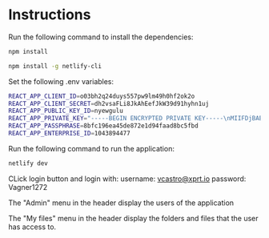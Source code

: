 # Instructions

Run the following command to install the dependencies:

```bash
npm install
```

```bash
npm install -g netlify-cli
```

Set the following .env variables:

```bash
REACT_APP_CLIENT_ID=o03bh2q24duys557pw9lm49h0hf2ok2o
REACT_APP_CLIENT_SECRET=dh2vsaFLi8JkAhEefJkW39d91hyhn1uj
REACT_APP_PUBLIC_KEY_ID=nyewgulu
REACT_APP_PRIVATE_KEY="-----BEGIN ENCRYPTED PRIVATE KEY-----\nMIIFDjBABgkqhkiG9w0BBQ0wMzAbBgkqhkiG9w0BBQwwDgQIIONaXKiBW3sCAggA\nMBQGCCqGSIb3DQMHBAiPW0V+heZV5gSCBMgJKKQt796QGw6L0rB6DviND2bQ+35I\neAWRK5hTv4N10wPet2nv8d5KPbSGG/Jp3QsLa0/ysVT4rNhiwja10JUT5qLxI6FX\nV/QkTPjie06zwWgIQmZA4Yit44IsUowPGolXzyuCHMEbGoHA5tD7SH1pZpbhjYN4\nPDafsyVM07Vn27P/SJ7QzYBMPwJjjMmMj5CTmWrFIKYRo4Z/eZ4m0LuxbbHIJWUV\nu3jQ+AU80UAR1dJ8njo1eSVUD9wDPyDNQAEz3YW9Kr3iPUa8R6azDWQa0WTLBre4\nojxD9w6Ztm0daa9fL07n27UjjE7O8zqIwXTB2O6id47NFyOOX06006IGEPmv/VGQ\n7JrooVAU+vvkuxsOH6KhyieMM5ayzTWEtKUT/ET98j8AtzTcccna8dWyiLXzP3r3\n7wmx5tFGEFcvwshzoBJnSJjBcsDah/pIkISObFErbvc0j7WpUWDpSI41lgIYHoW8\n6k8mPcYjvoHqJhDIr6xyx/eVeKmM5gdvVoYMyY/jE2JQFebhkwz6A+yaMFMA/z/Q\n9XfKNfcS7RJK8YqSVzBs/R8KljmhSsY6Gj6/HM6kHFHoZp8E11+4MKDGvwwUi0M0\nbqSqvoYRQl6FDvPHsrSveAZx4cxCDKfnFjqJ1+Hag6cQcXOUIa/a3cBpgDXDjfbi\ndQRvKb5g9OLtFbov0uQlP02xAP8vCnUkTk2AWQancUFqt3kAzz6F65hgeYjI5nTa\nfLnJmtWY4/ASdltqEm5NneVb09cXrrZlFWcAhn6bOJfBuXFXJRr7cyi6PM9eBLhd\nnE8Xj4Wdn64heOGy24jZPy3GoHOxtPIfMlSLas2FWiAF3iWCu9NkNShATpjh0gnS\nXHgqQzvwiBq+iXsqTgAqpPnTC0gIAe79TCtZHzWvS6wc6zPjjIPEZuA/iqGga8cl\nL1ceBLqpu7dN3U6y2A44G/1t2+DKw9M9ab3fWWOG/xgf31yGY0xoHYx15pc9xX3g\nHqy8NkemnECLZqy8aRPkM1OyO2Z3sbkxtYBjk1JgXLSrHUiO+/RmW2Oph6S4kJqQ\nuEwA7opnOqZ22/XCGgy0Nxl6cyEdM+l+lvdPVvA40Xmy7UoG4SOyh57YnwbWmyt+\nwv9cDuBgDd396yX5tH72SuszLkuHfBj5ONx0hGZb9bmxEmqkkvbKULI+cMQkRA7G\nqVE4rd3WoWn3NjTuaVza9FxO//92BWsr3fs7SDVoFphAuZVu/v8U/usVtCehR6Z4\ne6z/k/qFQGnDM6k6IHIyAG47TA3T4p67Z3sLx9uDd0wX9Sh5QtTYTA2kw6M9xPCA\nYLQMmBQhWfUg5IB/ArIunh4kqieT72Cf9rbhtzzfjHVVroWZLhdukfnU8noPOekC\nBPjjMvrGXaoAgOBS+p5ElrG36aIO7NK9iIgxsYjNwnhdAbUa0pmQMVL42ELx8+9+\nuHzaWUzQCmSm/v1rWWkrd5CIq++4nYbUcN4L1C7o1DsFFNWNUgc0jYrfEABKUwOY\nNUnNqExy2T4a6l9X0YTetvjNmZpp3KPszsVDcXFr0lLWdPjP5U2obkPmZWxNpvxq\nvmGkdRPNP4Ks+AvDdsoMUqM+9oJhZ18FbmPpnGefk8yFiS2ClUhv/ayyAVZiXkkE\nWXg=\n-----END ENCRYPTED PRIVATE KEY-----\n"
REACT_APP_PASSPHRASE=8bfc196ea45de872e1d94faad8bc5fbd
REACT_APP_ENTERPRISE_ID=1043894477

```

Run the following command to run the application:

```bash
netlify dev
```

CLick login button and login with:
username: vcastro@xprt.io
password: Vagner1272

The "Admin" menu in the header display the users of the application

The "My files" menu in the header display the folders and files that the user has access to.
